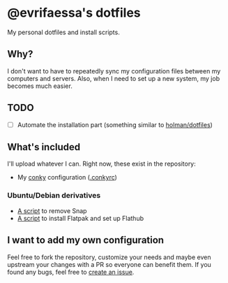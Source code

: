 # @evrifaessa's dotfiles
My personal dotfiles and install scripts.

## Why?
I don't want to have to repeatedly sync my configuration files between my computers and servers. Also, when I need to set up a new system, my job becomes much easier.

## TODO
* [ ] Automate the installation part (something similar to [holman/dotfiles](https://github.com/holman/dotfiles))

## What's included
I'll upload whatever I can. Right now, these exist in the repository:
* My [conky](https://github.com/brndnmtthws/conky) configuration ([.conkyrc](/dotfiles/.conkyrc))
### Ubuntu/Debian derivatives
* [A script](/scripts/debian/remove-snap.sh) to remove Snap
* [A script](/scripts/debian/install-flatpak.sh) to install Flatpak and set up Flathub

## I want to add my own configuration
Feel free to fork the repository, customize your needs and maybe even upstream your changes with a PR so everyone can benefit them. If you found any bugs, feel free to [create an issue](https://github.com/evrifaessa/dotfiles/issues).
